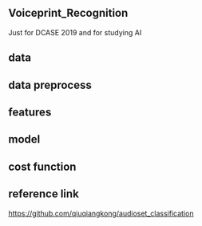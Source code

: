 ## Voiceprint_Recognition
Just for DCASE 2019 and for studying AI
## data
## data preprocess
## features
## model
## cost function
## reference link
  https://github.com/qiuqiangkong/audioset_classification
